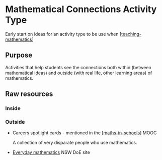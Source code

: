 <!--
 Copyright (C) 2023 David Jones
 
 This program is free software: you can redistribute it and/or modify
 it under the terms of the GNU Affero General Public License as
 published by the Free Software Foundation, either version 3 of the
 License, or (at your option) any later version.
 
 This program is distributed in the hope that it will be useful,
 but WITHOUT ANY WARRANTY; without even the implied warranty of
 MERCHANTABILITY or FITNESS FOR A PARTICULAR PURPOSE.  See the
 GNU Affero General Public License for more details.
 
 You should have received a copy of the GNU Affero General Public License
 along with this program.  If not, see <http://www.gnu.org/licenses/>.
-->

# Mathematical Connections Activity Type



Early start on ideas for an activity type to be use when [[teaching-mathematics]]

## Purpose

Activities that help students see the connections both within (between mathematical ideas) and outside (with real life, other learning areas) of mathematics.

## Raw resources

### Inside


### Outside

- Careers spotlight cards - mentioned in the [[maths-in-schools]] MOOC

    A collection of very disparate people who use mathematics.

- [Everyday mathematics](https://education.nsw.gov.au/parents-and-carers/everyday-maths) NSW DoE site




[//begin]: # "Autogenerated link references for markdown compatibility"
[teaching-mathematics]: ../teaching-mathematics "Teaching Mathematics"
[maths-in-schools]: ../maths-in-schools "Maths in Schools Online: Year 7 - 10 course"
[//end]: # "Autogenerated link references"